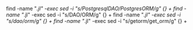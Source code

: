 find -name "*.jl" -exec sed -i "s/PostgresqlDAO/PostgresORM/g" {} +
find -name "*.jl" -exec sed -i "s/DAO/ORM/g" {} +
find -name "*.jl" -exec sed -i "s/dao/orm/g" {} +
find -name "*.jl" -exec sed -i "s/getorm/get_orm/g" {} +

